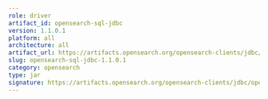 ```yaml
---
role: driver
artifact_id: opensearch-sql-jdbc
version: 1.1.0.1
platform: all
architecture: all
artifact_url: https://artifacts.opensearch.org/opensearch-clients/jdbc/opensearch-sql-jdbc-1.1.0.1.jar
slug: opensearch-sql-jdbc-1.1.0.1
category: opensearch
type: jar
signature: https://artifacts.opensearch.org/opensearch-clients/jdbc/opensearch-sql-jdbc-1.1.0.1.jar.asc
---
```

